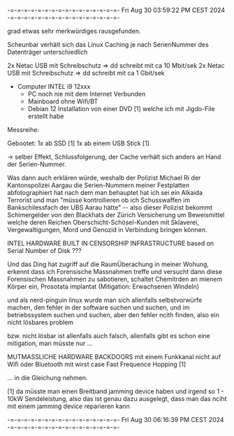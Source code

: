 -=-=-=-=-=-=-=-=-=-=-=-=-=-=-=-=-
Fri Aug 30 03:59:22 PM CEST 2024
-=-=-=-=-=-=-=-=-=-=-=-=-=-=-=-=-

grad etwas sehr merkwürdiges rausgefunden.

Scheunbar verhält sich das Linux Caching je nach SerienNummer des Datenträger unterschiedlich

2x Netac USB mit Schreibschutz => dd schreibt mit ca 10 Mbit/sek
2x Netac USB mit Schreibschutz => dd schreibt mit ca  1 Gbit/sek

* Computer INTEL i9 12xxx
  * PC noch nie mit dem Internet Verbunden
  * Mainboard ohne Wifi/BT
  * Debian 12 Installation von einer DVD [1] welche ich mit Jigdo-File erstellt habe
  
Messreihe:

Gebootet:
 1x ab SSD [1]
 1x ab einem USB Stick [1]

-> selber Effekt, Schlussfolgerung, der Cache verhält sich anders an Hand der Serien-Nummer.


Was dann auch erklären würde, weshalb der Polizist Michael Ri der Kantonspolizei Aargau die Serien-Nummern meiner Festplatten abfotographiert hat nach dem man behauptet hat ich sei ein Alkaida Terrorist und man "müsse kontrollieren ob ich Schusswaffen im Bankschilessfach der UBS Aarau hätte" -- also dieser Polizist bekommt Schimergelder von den Blackhats der Zürich Versicherung um Beweismittel welche deren Reichen Oberschicht-Schösel-Kunden mit Sklaverei, Vergewaltigungen, Mord und Genozid in Verbindung bringen können.

INTEL HARDWARE BUILT IN CENSORSHIP INFRASTRUCTURE based on Serial Number of Disk ???

Und das Ding hat zugriff auf die RaumÜberachung in meiner Wohung, erkennt dass ich Forensische Massnahmen treffe und versucht dann diese Forensischen Massnahmen zu sabotieren, schaltet Chemitrden an mienem Körper ein, Prosotata implantat (Mitigation: Erwachsenen Windeln)


und als nerd-pinguin linux wurde man sich allenfalls selbstvorwürfe machen, den fehler in der software suchen und suchen, und im betriebssystem suchen und suchen, aber den fehler ncith finden, also ein nicht lösbares problem

bzw. nicht lösbar ist allenfalls auch falsch, allenfalls gibt es schon eine mitigation, man müsste nur ...

MUTMASSLICHE HARDWARE BACKDOORS mit einem Funkkanal nicht auf Wifi oder Bluetooth mit wirst case Fast Frequence Hopping [1]

... in die Gleichung nehmen.


[1] da müsste man einen Breitband jamming device haben und irgend so 1 - 10kW Sendeleistung, also das ist genau dazu ausgelegt, dass man das nciht mit einem jamming device reparieren kann

-=-=-=-=-=-=-=-=-=-=-=-=-=-=-=-=-
Fri Aug 30 06:16:39 PM CEST 2024
-=-=-=-=-=-=-=-=-=-=-=-=-=-=-=-=-

